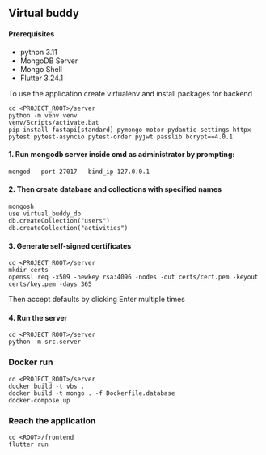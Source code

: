 ## Virtual buddy
#### Prerequisites
- python 3.11
- MongoDB Server
- Mongo Shell
- Flutter 3.24.1

To use the application create virtualenv and install packages for backend
```
cd <PROJECT_ROOT>/server
python -m venv venv
venv/Scripts/activate.bat
pip install fastapi[standard] pymongo motor pydantic-settings httpx pytest pytest-asyncio pytest-order pyjwt passlib bcrypt==4.0.1
```

#### 1. Run mongodb server inside cmd as administrator by prompting: 
```
mongod --port 27017 --bind_ip 127.0.0.1
```
#### 2. Then create database and collections with specified names
```
mongosh
use virtual_buddy_db
db.createCollection("users")
db.createCollection("activities")
```
#### 3. Generate self-signed certificates
```
cd <PROJECT_ROOT>/server
mkdir certs
openssl req -x509 -newkey rsa:4096 -nodes -out certs/cert.pem -keyout certs/key.pem -days 365
```
Then accept defaults by clicking Enter multiple times
#### 4. Run the server
```
cd <PROJECT_ROOT>/server
python -m src.server
```

### Docker run
```
cd <PROJECT_ROOT>/server
docker build -t vbs .
docker build -t mongo . -f Dockerfile.database
docker-compose up
```

### Reach the application
```
cd <ROOT>/frontend
flutter run
```

